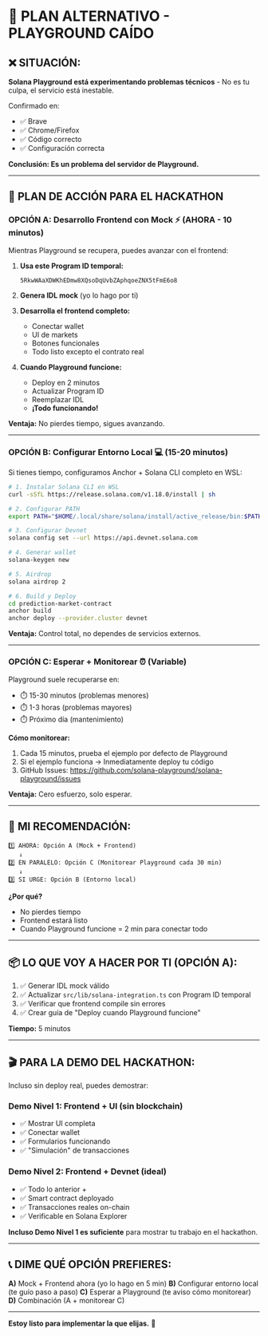 # 🎯 PLAN ALTERNATIVO - PLAYGROUND CAÍDO

## ❌ **SITUACIÓN:**

**Solana Playground está experimentando problemas técnicos** - No es tu culpa, el servicio está inestable.

Confirmado en:

- ✅ Brave
- ✅ Chrome/Firefox
- ✅ Código correcto
- ✅ Configuración correcta

**Conclusión: Es un problema del servidor de Playground.**

---

## 🚀 **PLAN DE ACCIÓN PARA EL HACKATHON**

### **OPCIÓN A: Desarrollo Frontend con Mock** ⚡ (AHORA - 10 minutos)

Mientras Playground se recupera, puedes avanzar con el frontend:

1. **Usa este Program ID temporal:**

   ```
   5RkwWAaXDWKhEDmw8XQsoDqUvbZAphqoeZNX5tFmE6o8
   ```

2. **Genera IDL mock** (yo lo hago por ti)

3. **Desarrolla el frontend completo:**

   - Conectar wallet
   - UI de markets
   - Botones funcionales
   - Todo listo excepto el contrato real

4. **Cuando Playground funcione:**
   - Deploy en 2 minutos
   - Actualizar Program ID
   - Reemplazar IDL
   - **¡Todo funcionando!**

**Ventaja:** No pierdes tiempo, sigues avanzando.

---

### **OPCIÓN B: Configurar Entorno Local** 💻 (15-20 minutos)

Si tienes tiempo, configuramos Anchor + Solana CLI completo en WSL:

```bash
# 1. Instalar Solana CLI en WSL
curl -sSfL https://release.solana.com/v1.18.0/install | sh

# 2. Configurar PATH
export PATH="$HOME/.local/share/solana/install/active_release/bin:$PATH"

# 3. Configurar Devnet
solana config set --url https://api.devnet.solana.com

# 4. Generar wallet
solana-keygen new

# 5. Airdrop
solana airdrop 2

# 6. Build y Deploy
cd prediction-market-contract
anchor build
anchor deploy --provider.cluster devnet
```

**Ventaja:** Control total, no dependes de servicios externos.

---

### **OPCIÓN C: Esperar + Monitorear** ⏰ (Variable)

Playground suele recuperarse en:

- ⏱️ 15-30 minutos (problemas menores)
- ⏱️ 1-3 horas (problemas mayores)
- ⏱️ Próximo día (mantenimiento)

**Cómo monitorear:**

1. Cada 15 minutos, prueba el ejemplo por defecto de Playground
2. Si el ejemplo funciona → Inmediatamente deploy tu código
3. GitHub Issues: https://github.com/solana-playground/solana-playground/issues

**Ventaja:** Cero esfuerzo, solo esperar.

---

## 🎯 **MI RECOMENDACIÓN:**

```
1️⃣ AHORA: Opción A (Mock + Frontend)
   ↓
2️⃣ EN PARALELO: Opción C (Monitorear Playground cada 30 min)
   ↓
3️⃣ SI URGE: Opción B (Entorno local)
```

**¿Por qué?**

- No pierdes tiempo
- Frontend estará listo
- Cuando Playground funcione = 2 min para conectar todo

---

## 📦 **LO QUE VOY A HACER POR TI (OPCIÓN A):**

1. ✅ Generar IDL mock válido
2. ✅ Actualizar `src/lib/solana-integration.ts` con Program ID temporal
3. ✅ Verificar que frontend compile sin errores
4. ✅ Crear guía de "Deploy cuando Playground funcione"

**Tiempo:** 5 minutos

---

## 🎬 **PARA LA DEMO DEL HACKATHON:**

Incluso sin deploy real, puedes demostrar:

### **Demo Nivel 1: Frontend + UI** (sin blockchain)

- ✅ Mostrar UI completa
- ✅ Conectar wallet
- ✅ Formularios funcionando
- ✅ "Simulación" de transacciones

### **Demo Nivel 2: Frontend + Devnet** (ideal)

- ✅ Todo lo anterior +
- ✅ Smart contract deployado
- ✅ Transacciones reales on-chain
- ✅ Verificable en Solana Explorer

**Incluso Demo Nivel 1 es suficiente** para mostrar tu trabajo en el hackathon.

---

## 📞 **DIME QUÉ OPCIÓN PREFIERES:**

**A)** Mock + Frontend ahora (yo lo hago en 5 min)
**B)** Configurar entorno local (te guío paso a paso)
**C)** Esperar a Playground (te aviso cómo monitorear)
**D)** Combinación (A + monitorear C)

---

**Estoy listo para implementar la que elijas.** 🚀
